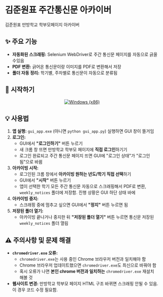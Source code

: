 # 김준원표 주간통신문 아카이버

김준원표 만방학교 학부모페이지 아카이버

## ✨ 주요 기능

*   **자동화된 스크래핑:** Selenium WebDriver로 주간 통신문 페이지를 자동으로 긁올수있음
*   **PDF 변환:** 긁어온 통신문이랑 이미지를 PDF로 변환해서 저장
*   **폴더 자동 정리:** 학기별, 주차별로 통신문이 자동으로 분류됨

## 🚀 시작하기

<p align="center">
  <a href="https://github.com/notj-code/WBHPA_archiever/archive/refs/heads/main.zip">
    <img src="https://img.shields.io/badge/Download%20for%20Windows-%20-blue?logo=windows11&logoColor=white&style=for-the-badge" alt="Windows (x86)">
  </a>
</p>



## 💡 사용법

1.  **앱 실행:** `gui_app.exe` (아니면 `python gui_app.py`) 실행하면 GUI 창이 뜰거임
2.  **로그인:**
    *   GUI에서 **"로그인하기"** 버튼 누르기
    *   새 크롬 창 뜨면 만방학교 학부모 페이지에 **직접 로그인**하기기
    *   로그인 완료되고 주간 통신문 페이지 뜨면 GUI에 "로그인 상태"가 "로그인 됨"으로 바뀜
3.  **아카이빙 시작:**
    *   로그인된 크롬 창에서 **아카이빙 원하는 년도/학기 직접 선택**하기
    *   GUI에서 **"시작"** 버튼 누르기
    *   앱이 선택한 학기 모든 주간 통신문 자동으로 스크래핑해서 PDF로 변환, `weekly_notices` 폴더에 저장함. 진행 상황은 GUI 하단 상태 바에
4.  **아카이빙 중지:**
    *   스크래핑 중에 멈추고 싶으면 GUI에서 **"정지"** 버튼 누르면 됨
5.  **저장된 폴더 열기:**
    *   아카이빙 끝나거나 중지한 뒤 **"저장된 폴더 열기"** 버튼 누르면 통신문 저장된 `weekly_notices` 폴더 열림

## ⚠️ 주의사항 및 문제 해결

*   **`chromedriver.exe` 오류:**
    *   `chromedriver.exe`는 사용 중인 Chrome 브라우저 버전과 일치해야 함
    *   Chrome 브라우저 업데이트했으면 `chromedriver.exe`도 최신으로 바꿔야 함
    *   혹시 오류가 나면 **본인 chrome 버전과 일치하는** `chromedriver.exe` 재설치 해볼 것
*   **웹사이트 변경:** 만방학교 학부모 페이지 HTML 구조 바뀌면 스크래핑 안될 수 있음. 이 경우 코드 수정 필요함.
